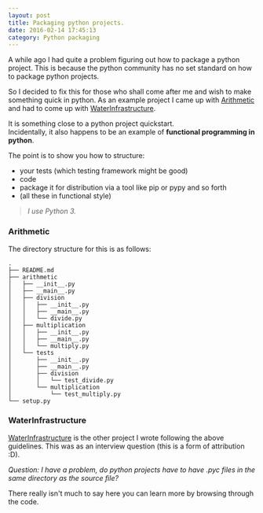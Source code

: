 ```yaml
---
layout: post
title: Packaging python projects.
date: 2016-02-14 17:45:13
category: Python packaging
---
```


A while ago I had quite a problem figuring out how to package a python project.
This is because the python community has no set standard on how to
package python projects.

So I decided to fix this for those who shall come after me
and wish to make something quick in python.
As an example project I came up with [Arithmetic]
and had to come up with [WaterInfrastructure].

It is something close to a python project quickstart.  
Incidentally, it also happens to be an example of
**functional programming in python**.


The point is to show you how to structure:

- your tests (which testing framework might be good)
- code
- package it for distribution via a tool like pip or pypy and so forth
- (all these in functional style)

> *I use Python 3.*

### Arithmetic
The directory structure for this is as follows:
```
.
├── README.md
├── arithmetic
│   ├── __init__.py
│   ├── __main__.py
│   ├── division
│   │   ├── __init__.py
│   │   ├── __main__.py
│   │   └── divide.py
│   ├── multiplication
│   │   ├── __init__.py
│   │   ├── __main__.py
│   │   └── multiply.py
│   └── tests
│       ├── __init__.py
│       ├── __main__.py
│       ├── division
│       │   └── test_divide.py
│       └── multiplication
│           └── test_multiply.py
└── setup.py
```

### WaterInfrastructure
[WaterInfrastructure] is the other project I wrote following the above guidelines.
This was as an interview question (this is a form of attribution :D).

*Question: I have a problem, do python projects have to have .pyc files in
the same directory as the source file?*

There really isn't much to say here you can learn more by browsing through
the code.

[Arithmetic]: https://github.com/urbanslug/Arithmetic
[WaterInfrastructure]: https://github.com/urbanslug/WaterInfrastructure

